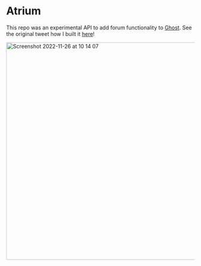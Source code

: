 # Atrium

This repo was an experimental API to add forum functionality to [Ghost](https://ghost.org). See the original tweet how I built it [here](https://twitter.com/archieedwds/status/1410508479861714948?s=20&t=ZfvGb8MMYuOd4sTTb1-3Bg)!

<img width="582" alt="Screenshot 2022-11-26 at 10 14 07" src="https://user-images.githubusercontent.com/44258193/204083587-d9ce2ee1-0c1f-4b01-907b-a881071c734b.png">
